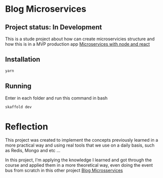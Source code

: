 # Blog Microservices

## Project status: In Development

This is a stude project about how can create microservicies structure and how this is in a MVP production app [Microservices with node and react](https://www.udemy.com/course/microservices-with-node-js-and-react)

## Installation

```bash
yarn
```

## Running

Enter in each folder and run this command in bash

```bash
skaffold dev
```

# Reflection

This project was created to implement the concepts previously learned in a more practical way and using real tools that we use on a daily basis, such as Redis, Mongo and etc ...

In this project, I'm applying the knowledge I learned and got through the course and applied them in a more theoretical way, even doing the event bus from scratch in this other project [Blog Microsservices](https://github.com/patrick0806/blog-microservices)
